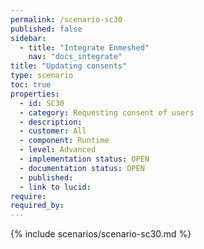 ```yaml
---
permalink: /scenario-sc30
published: false
sidebar:
  - title: "Integrate Enmeshed"
    nav: "docs_integrate"
title: "Updating consents"
type: scenario
toc: true
properties:
  - id: SC30
  - category: Requesting consent of users
  - description:
  - customer: All
  - component: Runtime
  - level: Advanced
  - implementation status: OPEN
  - documentation status: OPEN
  - published:
  - link to lucid:
require:
required_by:
---
```


{% include scenarios/scenario-sc30.md %}
